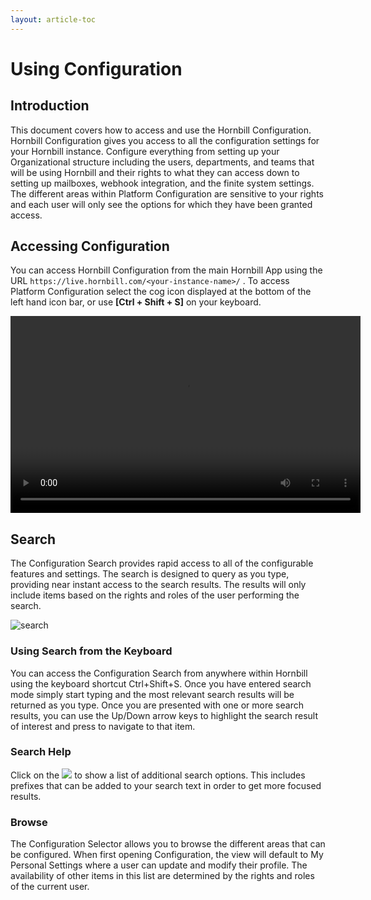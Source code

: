 ```yaml
---
layout: article-toc
---
```

# Using Configuration

## Introduction
This document covers how to access and use the Hornbill Configuration.  Hornbill Configuration gives you access to all the configuration settings for your Hornbill instance. Configure everything from setting up your Organizational structure including the users, departments, and teams that will be using Hornbill and their rights to what they can access down to setting up mailboxes, webhook integration, and the finite system settings. The different areas within Platform Configuration are sensitive to your rights and each user will only see the options for which they have been granted access.

## Accessing Configuration
You can access Hornbill Configuration from the main Hornbill App using the URL `https://live.hornbill.com/<your-instance-name>/` . To access Platform Configuration select the cog icon displayed at the bottom of the left hand icon bar, or use **[Ctrl + Shift + S]** on your keyboard.

<video width="560" height="315" controls>
  <source src="https://wiki.hornbill.com/images/5/58/Configuration.mp4" type="video/mp4">
  Video not supported in your browser
</video>

## Search
The Configuration Search provides rapid access to all of the configurable features and settings. The search is designed to query as you type, providing near instant access to the search results. The results will only include items based on the rights and roles of the user performing the search.

![search]( _books/esp-config/images/search-config.png )

### Using Search from the Keyboard
You can access the Configuration Search from anywhere within Hornbill using the keyboard shortcut Ctrl+Shift+S. Once you have entered search mode simply start typing and the most relevant search results will be returned as you type. Once you are presented with one or more search results, you can use the Up/Down arrow keys to highlight the search result of interest and press <return> to navigate to that item.

### Search Help
Click on the <img src="_books/esp-config/images/search-help.png"> to show a list of additional search options. This includes prefixes that can be added to your search text in order to get more focused results.

### Browse
The Configuration Selector allows you to browse the different areas that can be configured. When first opening Configuration, the view will default to My Personal Settings where a user can update and modify their profile. The availability of other items in this list are determined by the rights and roles of the current user.